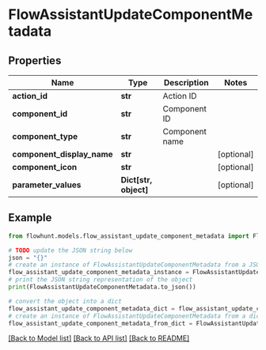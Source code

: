 # FlowAssistantUpdateComponentMetadata


## Properties

Name | Type | Description | Notes
------------ | ------------- | ------------- | -------------
**action_id** | **str** | Action ID | 
**component_id** | **str** | Component ID | 
**component_type** | **str** | Component name | 
**component_display_name** | **str** |  | [optional] 
**component_icon** | **str** |  | [optional] 
**parameter_values** | **Dict[str, object]** |  | [optional] 

## Example

```python
from flowhunt.models.flow_assistant_update_component_metadata import FlowAssistantUpdateComponentMetadata

# TODO update the JSON string below
json = "{}"
# create an instance of FlowAssistantUpdateComponentMetadata from a JSON string
flow_assistant_update_component_metadata_instance = FlowAssistantUpdateComponentMetadata.from_json(json)
# print the JSON string representation of the object
print(FlowAssistantUpdateComponentMetadata.to_json())

# convert the object into a dict
flow_assistant_update_component_metadata_dict = flow_assistant_update_component_metadata_instance.to_dict()
# create an instance of FlowAssistantUpdateComponentMetadata from a dict
flow_assistant_update_component_metadata_from_dict = FlowAssistantUpdateComponentMetadata.from_dict(flow_assistant_update_component_metadata_dict)
```
[[Back to Model list]](../README.md#documentation-for-models) [[Back to API list]](../README.md#documentation-for-api-endpoints) [[Back to README]](../README.md)


